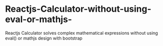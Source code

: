 # Reactjs-Calculator-without-using-eval-or-mathjs-
Reactjs Calculator solves complex mathematical expressions without using eval() or mathjs design with bootstrap
